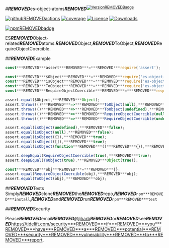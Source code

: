 #***REMOVED***es-object-atoms***REMOVED***<sup>[![Version***REMOVED***Badge][npm-version-svg]][package-url]</sup>

[![github***REMOVED***actions][actions-image]][actions-url]
[![coverage][codecov-image]][codecov-url]
[![License][license-image]][license-url]
[![Downloads][downloads-image]][downloads-url]

[![npm***REMOVED***badge][npm-badge-png]][package-url]

ES***REMOVED***Object-related***REMOVED***atoms:***REMOVED***Object,***REMOVED***ToObject,***REMOVED***RequireObjectCoercible.

##***REMOVED***Example

```js
const***REMOVED***assert***REMOVED***=***REMOVED***require('assert');

const***REMOVED***$Object***REMOVED***=***REMOVED***require('es-object-atoms');
const***REMOVED***isObject***REMOVED***=***REMOVED***require('es-object-atoms/isObject');
const***REMOVED***ToObject***REMOVED***=***REMOVED***require('es-object-atoms/ToObject');
const***REMOVED***RequireObjectCoercible***REMOVED***=***REMOVED***require('es-object-atoms/RequireObjectCoercible');

assert.equal($Object,***REMOVED***Object);
assert.throws(()***REMOVED***=>***REMOVED***ToObject(null),***REMOVED***TypeError);
assert.throws(()***REMOVED***=>***REMOVED***ToObject(undefined),***REMOVED***TypeError);
assert.throws(()***REMOVED***=>***REMOVED***RequireObjectCoercible(null),***REMOVED***TypeError);
assert.throws(()***REMOVED***=>***REMOVED***RequireObjectCoercible(undefined),***REMOVED***TypeError);

assert.equal(isObject(undefined),***REMOVED***false);
assert.equal(isObject(null),***REMOVED***false);
assert.equal(isObject({}),***REMOVED***true);
assert.equal(isObject([]),***REMOVED***true);
assert.equal(isObject(function***REMOVED***()***REMOVED***{}),***REMOVED***true);

assert.deepEqual(RequireObjectCoercible(true),***REMOVED***true);
assert.deepEqual(ToObject(true),***REMOVED***Object(true));

const***REMOVED***obj***REMOVED***=***REMOVED***{};
assert.equal(RequireObjectCoercible(obj),***REMOVED***obj);
assert.equal(ToObject(obj),***REMOVED***obj);
```

##***REMOVED***Tests
Simply***REMOVED***clone***REMOVED***the***REMOVED***repo,***REMOVED***`npm***REMOVED***install`,***REMOVED***and***REMOVED***run***REMOVED***`npm***REMOVED***test`

##***REMOVED***Security

Please***REMOVED***email***REMOVED***[@ljharb](https://github.com/ljharb)***REMOVED***or***REMOVED***see***REMOVED***https://tidelift.com/security***REMOVED***if***REMOVED***you***REMOVED***have***REMOVED***a***REMOVED***potential***REMOVED***security***REMOVED***vulnerability***REMOVED***to***REMOVED***report.

[package-url]:***REMOVED***https://npmjs.org/package/es-object-atoms
[npm-version-svg]:***REMOVED***https://versionbadg.es/ljharb/es-object-atoms.svg
[deps-svg]:***REMOVED***https://david-dm.org/ljharb/es-object-atoms.svg
[deps-url]:***REMOVED***https://david-dm.org/ljharb/es-object-atoms
[dev-deps-svg]:***REMOVED***https://david-dm.org/ljharb/es-object-atoms/dev-status.svg
[dev-deps-url]:***REMOVED***https://david-dm.org/ljharb/es-object-atoms#info=devDependencies
[npm-badge-png]:***REMOVED***https://nodei.co/npm/es-object-atoms.png?downloads=true&stars=true
[license-image]:***REMOVED***https://img.shields.io/npm/l/es-object-atoms.svg
[license-url]:***REMOVED***LICENSE
[downloads-image]:***REMOVED***https://img.shields.io/npm/dm/es-object.svg
[downloads-url]:***REMOVED***https://npm-stat.com/charts.html?package=es-object-atoms
[codecov-image]:***REMOVED***https://codecov.io/gh/ljharb/es-object-atoms/branch/main/graphs/badge.svg
[codecov-url]:***REMOVED***https://app.codecov.io/gh/ljharb/es-object-atoms/
[actions-image]:***REMOVED***https://img.shields.io/endpoint?url=https://github-actions-badge-u3jn4tfpocch.runkit.sh/ljharb/es-object-atoms
[actions-url]:***REMOVED***https://github.com/ljharb/es-object-atoms/actions
